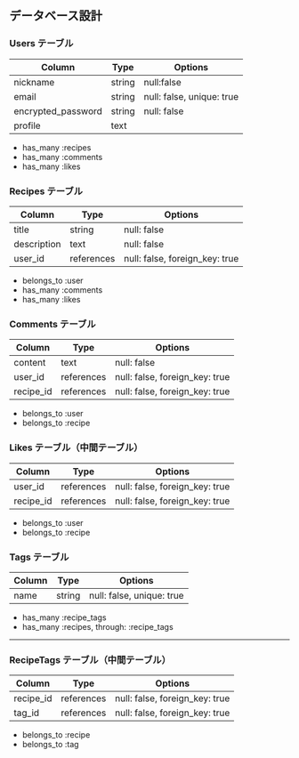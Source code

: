 ## データベース設計

### Users テーブル
| Column             | Type    | Options                  |
|--------------------|---------|--------------------------|
| nickname           | string  | null:false               |
| email              | string  | null: false, unique: true|
| encrypted_password | string  | null: false              |
| profile            | text    |                          |

- has_many :recipes  
- has_many :comments  
- has_many :likes  


### Recipes テーブル
| Column     | Type       | Options                        |
|------------|------------|--------------------------------|
| title      | string     | null: false                   |
| description| text       | null: false                   |
| user_id    | references | null: false, foreign_key: true |

- belongs_to :user  
- has_many :comments  
- has_many :likes  



### Comments テーブル
| Column   | Type       | Options                        |
|----------|------------|--------------------------------|
| content  | text       | null: false                   |
| user_id  | references | null: false, foreign_key: true |
| recipe_id| references | null: false, foreign_key: true |

- belongs_to :user  
- belongs_to :recipe  



### Likes テーブル（中間テーブル）
| Column   | Type       | Options                        |
|----------|------------|--------------------------------|
| user_id  | references | null: false, foreign_key: true |
| recipe_id| references | null: false, foreign_key: true |

- belongs_to :user  
- belongs_to :recipe  


### Tags テーブル
| Column | Type   | Options     |
|--------|--------|-------------|
| name   | string | null: false, unique: true |

- has_many :recipe_tags  
- has_many :recipes, through: :recipe_tags  

---

### RecipeTags テーブル（中間テーブル）
| Column    | Type       | Options                        |
|-----------|------------|--------------------------------|
| recipe_id | references | null: false, foreign_key: true |
| tag_id    | references | null: false, foreign_key: true |

- belongs_to :recipe  
- belongs_to :tag  